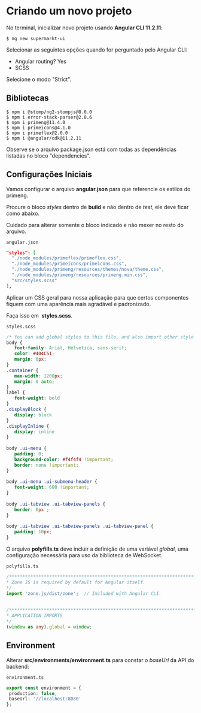 # Criando um novo projeto
No terminal, inicializar novo projeto usando **Angular CLI 11.2.11**:

```
$ ng new supermarkt-ui
```

Selecionar as seguintes opções quando for perguntado pelo Angular CLI:

* Angular routing? Yes
* SCSS

Selecione o modo "Strict".

## Bibliotecas

```
$ npm i @stomp/ng2-stompjs@8.0.0
$ npm i error-stack-parser@2.0.6
$ npm i primeng@11.4.0
$ npm i primeicons@4.1.0
$ npm i primeflex@2.0.0
$ npm i @angular/cdk@11.2.11
```

Observe se o arquivo package.json está com todas as dependências listadas no
bloco "dependencies".

## Configurações Iniciais

Vamos configurar o arquivo ​**angular.json​** para que referencie os estilos do primeng.

Procure o bloco _styles_ dentro de **build** e não dentro de _test_, ele deve ficar como abaixo.

Cuidado para alterar somente o bloco indicado e não mexer no resto do arquivo.

`angular.json​`
```json
"styles": [
  "./node_modules/primeflex/primeflex.css",
  "./node_modules/primeicons/primeicons.css",
  "./node_modules/primeng/resources/themes/nova/theme.css",
  "./node_modules/primeng/resources/primeng.min.css",
  "src/styles.scss"
],
```

Aplicar um CSS geral para nossa aplicação para que certos componentes fiquem com uma
aparência mais agradável e padronizado. 

Faça isso em ​ **styles.scss​**.

`styles.scss`
```css
/* You can add global styles to this file, and also import other style files */
body {
   font-family: Arial, Helvetica, sans-serif;
   color: #404C51;
   margin: 0px;
}
.container {
   max-width: 1200px;
   margin: 0 auto;
}
label {
   font-weight: bold
}
.displayBlock {
   display: block
}
.displayInline {
   display: inline
}
 
body .ui-menu {
   padding: 0;
   background-color: #f4f4f4 !important;
   border: none !important;
}
 
body .ui-menu .ui-submenu-header {
   font-weight: 600 !important;
}
 
body .ui-tabview .ui-tabview-panels {
   border: 0px ;
}
 
body .ui-tabview .ui-tabview-panels .ui-tabview-panel {
   padding: 10px;
}
```

O arquivo **polyfills.ts** deve incluir a definição de uma variável _global_, uma configuração necessária para uso da biblioteca de WebSocket.

`polyfills.ts`
```typescript
/***************************************************************************************************
* Zone JS is required by default for Angular itself.
*/
import 'zone.js/dist/zone';  // Included with Angular CLI.
 
 
/***************************************************************************************************
* APPLICATION IMPORTS
*/
(window as any).global = window;
```

## Environment

Alterar **src/environments/environment.ts** para constar o _baseUrl_ da API do backend:

`environment.ts`
```typescript
export const environment = {
 production: false,
 baseUrl: '//localhost:8080'
};
```


